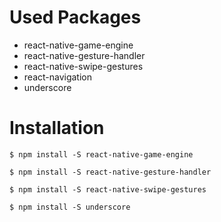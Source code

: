 # Used Packages
- react-native-game-engine
- react-native-gesture-handler      <!--- Which of these have been added by us? Both? -->
- react-native-swipe-gestures       <!--- Which of these have been added by us? Both? -->
- react-navigation
- underscore

# Installation
` $ npm install -S react-native-game-engine `

` $ npm install -S react-native-gesture-handler `

` $ npm install -S react-native-swipe-gestures `

` $ npm install -S underscore `
